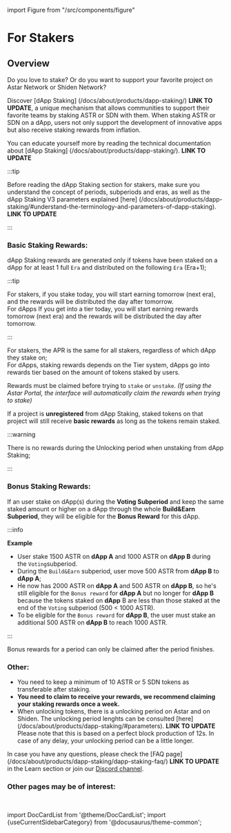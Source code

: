 import Figure from "/src/components/figure"

# For Stakers

## Overview

Do you love to stake? Or do you want to support your favorite project on Astar Network or Shiden Network? 

Discover [dApp Staking] (/docs/about/products/dapp-staking/)  **LINK TO UPDATE**, a unique mechanism that allows communities to support their favorite teams by staking ASTR or SDN with them. When staking ASTR or SDN on a dApp, users not only support the development of innovative apps but also receive staking rewards from inflation.

You can educate yourself more by reading the technical documentation about [dApp Staking] (/docs/about/products/dapp-staking/).  **LINK TO UPDATE** 

:::tip

Before reading the dApp Staking section for stakers, make sure you understand the concept of periods, subperiods and eras, as well as the dApp Staking V3 parameters explained [here] (/docs/about/products/dapp-staking/#understand-the-terminology-and-parameters-of-dapp-staking).  **LINK TO UPDATE**

:::

### Basic Staking Rewards:

dApp Staking rewards are generated only if tokens have been staked on a dApp for at least 1 full `Era` and distributed on the following `Era` (Era+1);

:::tip

For stakers, if you stake today, you will start earning tomorrow (next era), and the rewards will be distributed the day after tomorrow.  
For dApps If you get into a tier today, you will start earning rewards tomorrow (next era) and the rewards will be distributed the day after tomorrow.

:::

For stakers, the APR is the same for all stakers, regardless of which dApp they stake on;  
For dApps, staking rewards depends on the Tier system, dApps go into rewards tier based on the amount of tokens staked by users.

Rewards must be claimed before trying to `stake` or `unstake`.
*(If using the Astar Portal, the interface will automatically claim the rewards when trying to stake)*

If a project is **unregistered** from dApp Staking, staked tokens on that project will still receive **basic rewards** as long as the tokens remain staked.

:::warning

There is no rewards during the Unlocking period when unstaking from dApp Staking;

:::

### Bonus Staking Rewards:

If an user stake on dApp(s) during the **Voting Subperiod** and keep the same staked amount or higher on a dApp through the whole **Build&Earn Subperiod**, they will be eligible for the **Bonus Reward** for this dApp.

:::info

**Example**

- User stake 1500 ASTR on **dApp A** and 1000 ASTR on **dApp B** during the `Voting`subperiod.
- During the `Build&Earn` subperiod, user move 500 ASTR from **dApp B** to **dApp A**;
- He now has 2000 ASTR on **dApp A** and 500 ASTR on **dApp B**, so he's still eligible for the `Bonus reward` for **dApp A** but no longer for **dApp B** because the tokens staked on **dApp** B are less than those staked at the end of the `Voting` subperiod (500 < 1000 ASTR).
- To be eligible for the `Bonus reward` for **dApp B**, the user must stake an additional 500 ASTR on **dApp B** to reach 1000 ASTR.

:::

Bonus rewards for a period can only be claimed after the period finishes.


### Other:

- You need to keep a minimum of 10 ASTR or 5 SDN tokens as transferable after staking.
- **You need to claim to receive your rewards, we recommend claiming your staking rewards once a week.**
- When unlocking tokens, there is a unlocking period on Astar and on Shiden. The unlocking period lenghts can be consulted [here] (/docs/about/products/dapp-staking/#parameters).  **LINK TO UPDATE**
Please note that this is based on a perfect block production of 12s. In case of any delay, your unlocking period can be a little longer.

In case you have any questions, please check the [FAQ page] (/docs/about/products/dapp-staking/dapp-staking-faq/)  **LINK TO UPDATE** in the Learn section or join our [Discord channel](https://discord.com/invite/astarnetwork).

### Other pages may be of interest:

<br/>

import DocCardList from '@theme/DocCardList';
import {useCurrentSidebarCategory} from '@docusaurus/theme-common';

<DocCardList items={useCurrentSidebarCategory().items}/>

